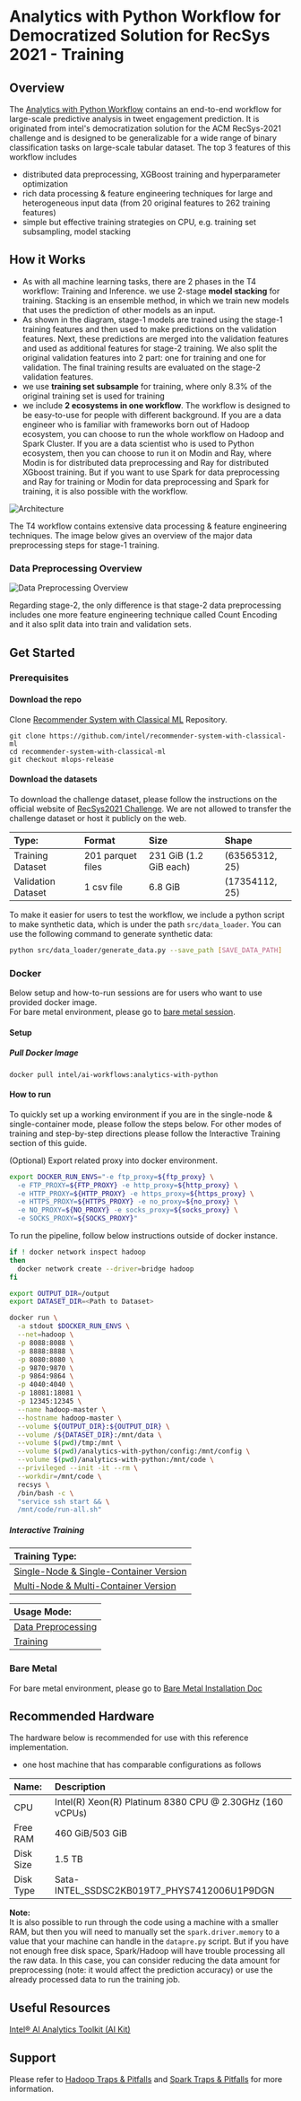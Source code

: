 # Analytics with Python Workflow for Democratized Solution for RecSys 2021 - Training

## Overview
The [Analytics with Python Workflow](https://github.com/intel/recommender-system-with-classical-ml) contains an end-to-end workflow for large-scale predictive analysis in tweet engagement prediction. It is originated from intel's democratization solution for the ACM RecSys-2021 challenge and is designed to be generalizable for a wide range of binary classification tasks on large-scale tabular dataset. The top 3 features of this workflow includes

- distributed data preprocessing, XGBoost training and hyperparameter optimization
- rich data processing & feature engineering techniques for large and heterogeneous input data (from 20 original features to 262 training features)
- simple but effective training strategies on CPU, e.g. training set subsampling, model stacking

## How it Works

* As with all machine learning tasks, there are 2 phases in the T4 workflow: Training and Inference. we use 2-stage **model stacking** for training. Stacking is an ensemble method, in which we train new models that uses the prediction of other models as an input.
* As shown in the diagram, stage-1 models are trained using the stage-1 training features and then used to make predictions on the validation features. Next, these predictions are merged into the validation features and used as additional features for stage-2 training. We also split the original validation features into 2 part: one for training and one for validation. The final training results are evaluated on the stage-2 validation features.
* we use **training set subsample** for training, where only 8.3% of the original training set is used for training
* we include **2 ecosystems in one workflow**. The workflow is designed to be easy-to-use for people with different background. If you are a data engineer who is familiar with frameworks born out of Hadoop ecosystem, you can choose to run the whole workflow on Hadoop and Spark Cluster. If you are a data scientist who is used to Python ecosystem, then you can choose to run it on Modin and Ray, where Modin is for distributed data preprocessing and Ray for distributed XGboost training. But if you want to use Spark for data preprocessing and Ray for training or Modin for data preprocessing and Spark for training, it is also possible with the workflow.

![Architecture](https://user-images.githubusercontent.com/43555799/207172706-338cbe54-3fb7-4d35-b6b0-58232fb93361.png)

The T4 workflow contains extensive data processing & feature engineering techniques. The image below gives an overview of the major data preprocessing steps for stage-1 training.

### Data Preprocessing Overview

![Data Preprocessing Overview](https://user-images.githubusercontent.com/43555799/207172732-b25dab19-4322-45e1-9c14-cd799750655c.jpg)

Regarding stage-2, the only difference is that stage-2 data preprocessing includes one more feature engineering technique called Count Encoding and it also split data into train and validation sets.

## Get Started

### **Prerequisites**
#### Download the repo
Clone [Recommender System with Classical ML](https://github.com/intel/recommender-system-with-classical-ml) Repository.
```
git clone https://github.com/intel/recommender-system-with-classical-ml
cd recommender-system-with-classical-ml
git checkout mlops-release
```
#### Download the datasets
To download the challenge dataset, please follow the instructions on the official website of [RecSys2021 Challenge](http://www.recsyschallenge.com/2021/). We are not allowed to transfer the challenge dataset or host it publicly on the web. 


| **Type**:                | **Format** | **Size** | **Shape**
| :---                     | :---       | :---     | :---
| Training Dataset         | 201 parquet files  | 231 GiB (1.2 GiB each) | (63565312, 25)
| Validation Dataset       | 1 csv file         | 6.8 GiB   | (17354112, 25)

To make it easier for users to test the workflow, we include a python script to make synthetic data, which is under the path `src/data_loader`. You can use the following command to generate synthetic data:
```bash
python src/data_loader/generate_data.py --save_path [SAVE_DATA_PATH]
```

### **Docker**
Below setup and how-to-run sessions are for users who want to use provided docker image.  
For bare metal environment, please go to [bare metal session](#bare-metal).
#### Setup 

##### Pull Docker Image
```
docker pull intel/ai-workflows:analytics-with-python
```

#### How to run

To quickly set up a working environment if you are in the single-node & single-container mode, please follow the steps below. For other modes of training and step-by-step directions please follow the Interactive Training section of this guide.

(Optional) Export related proxy into docker environment.
```bash
export DOCKER_RUN_ENVS="-e ftp_proxy=${ftp_proxy} \
  -e FTP_PROXY=${FTP_PROXY} -e http_proxy=${http_proxy} \
  -e HTTP_PROXY=${HTTP_PROXY} -e https_proxy=${https_proxy} \
  -e HTTPS_PROXY=${HTTPS_PROXY} -e no_proxy=${no_proxy} \
  -e NO_PROXY=${NO_PROXY} -e socks_proxy=${socks_proxy} \
  -e SOCKS_PROXY=${SOCKS_PROXY}"
```
To run the pipeline, follow below instructions outside of docker instance. 
```bash
if ! docker network inspect hadoop
then
  docker network create --driver=bridge hadoop
fi

export OUTPUT_DIR=/output
export DATASET_DIR=<Path to Dataset>

docker run \
  -a stdout $DOCKER_RUN_ENVS \
  --net=hadoop \
  -p 8088:8088 \
  -p 8888:8888 \
  -p 8080:8080 \
  -p 9870:9870 \
  -p 9864:9864 \
  -p 4040:4040 \
  -p 18081:18081 \
  -p 12345:12345 \
  --name hadoop-master \
  --hostname hadoop-master \
  --volume ${OUTPUT_DIR}:${OUTPUT_DIR} \
  --volume /${DATASET_DIR}:/mnt/data \
  --volume $(pwd)/tmp:/mnt \
  --volume $(pwd)/analytics-with-python/config:/mnt/config \
  --volume $(pwd)/analytics-with-python:/mnt/code \
  --privileged --init -it --rm \
  --workdir=/mnt/code \
  recsys \
  /bin/bash -c \
  "service ssh start && \
  /mnt/code/run-all.sh"
```

##### Interactive Training

| **Training Type**:                                                                                                                             |
| :---                                                                                                                                           |
|   [Single-Node & Single-Container Version](https://github.com/intel/recommender-system-with-classical-ml#:~:text=Installation-,Single%2DNode%20%26%20Single%2DContainer%20Version,-Prerequisites) |
|   [Multi-Node & Multi-Container Version](https://github.com/intel/recommender-system-with-classical-ml#:~:text=as%20shown%20below%3A-,Multi%2DNode%20%26%20Multi%2DContainer%20Version,-Prerequisites) |

| **Usage Mode**:                                                                                                                             |
| :---                                                                                                                                           |
|   [Data Preprocessing](https://github.com/intel/recommender-system-with-classical-ml#usage:~:text=Usage-,Data%20Preprocessing,-On%20the%20master) |
|   [Training](https://github.com/intel/recommender-system-with-classical-ml#usage:~:text=mnt/data/processed_data-,Training,-single%2Dnode%20xgboost) |

### **Bare Metal**
For bare metal environment, please go to [Bare Metal Installation Doc](https://github.com/intel/recommender-system-with-classical-ml/blob/main/docs/bare-metal-installation.md)

## Recommended Hardware 
The hardware below is recommended for use with this reference implementation. 
- one host machine that has comparable configurations as follows

| **Name**:                | **Description**
| :---                              | :---
| CPU                               | Intel(R) Xeon(R) Platinum 8380 CPU @ 2.30GHz (160 vCPUs)
| Free RAM                          | 460 GiB/503 GiB
| Disk Size                         | 1.5 TB
| Disk Type                         | Sata-INTEL_SSDSC2KB019T7_PHYS7412006U1P9DGN
    

**Note:** <br>It is also possible to run through the code using a machine with a smaller RAM, but then you will need to manually set the `spark.driver.memory` to a value that your machine can handle in the `datapre.py` script. But if you have not enough free disk space, Spark/Hadoop will have trouble processing all the raw data. In this case, you can consider reducing the data amount for preprocessing (note: it would affect the prediction accuracy) or use the already processed data to run the training job. 

## Useful Resources
[Intel® AI Analytics Toolkit (AI Kit)](https://www.intel.com/content/www/us/en/developer/tools/oneapi/ai-analytics-toolkit.html)

## Support
Please refer to [Hadoop Traps & Pitfalls](https://github.com/intel/recommender-system-with-classical-ml/tree/v1.0.1/docs/hadoop-traps-pitfalls.md) and [Spark Traps & Pitfalls](https://github.com/intel/recommender-system-with-classical-ml/tree/v1.0.1/docs/spark-traps-pitfalls.md) for more information.
